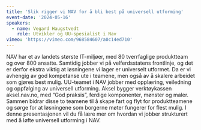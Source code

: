 ```yaml
---
title: 'Slik rigger vi NAV for å bli best på universell utforming'
event-date: '2024-05-16'
speakers:
  - name: Vegard Haugstvedt
    role: Utvikler og UU-spesialist i Nav
vimeo: 'https://vimeo.com/968584607/a0c14ed710'
---
```


NAV har et av landets største IT-miljøer, med 80 tverrfaglige produktteam og over 800 ansatte. Samtidig jobber vi på velferdsstatens frontlinje, og det er derfor ekstra viktig at løsningene vi lager er universelt utformet. Da er vi avhengig av god kompetanse ute i teamene, men også av å skalere arbeidet som gjøres best mulig. UU-teamet i NAV jobber med opplæring, veiledning og oppfølging av universell utforming. Aksel bygger verktøykassen aksel.nav.no, med “God praksis”, ferdige komponenter, mønster og maler. Sammen bidrar disse to teamene til å skape fart og flyt for produktteamene og sørge for at løsningene som borgerne møter fungerer for flest mulig. I denne presentasjonen vil du få lære mer om hvordan vi jobber strukturert med å løfte universell utforming i NAV.